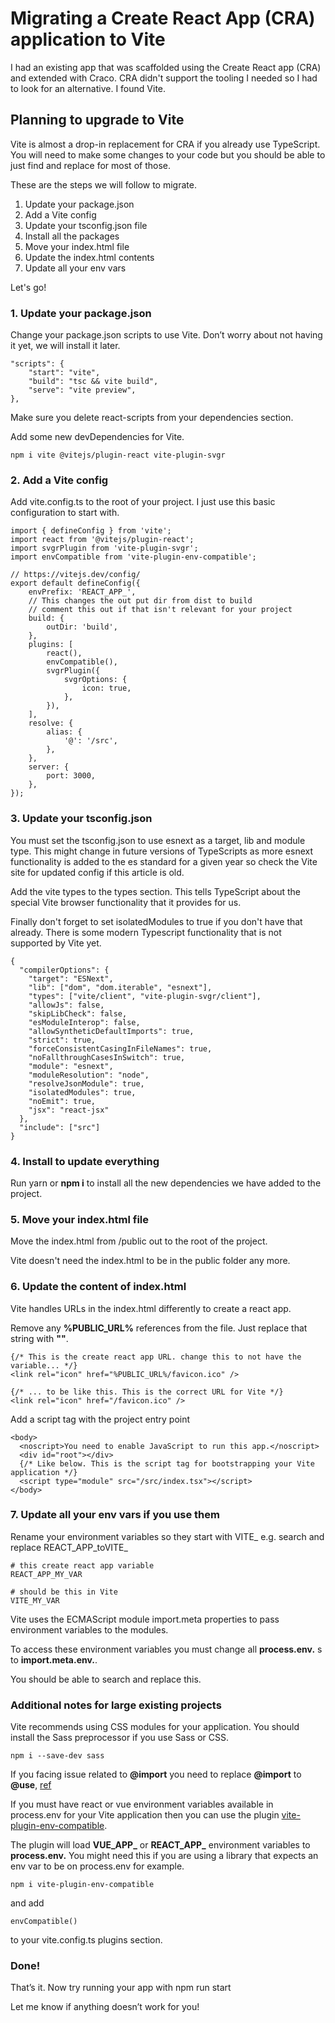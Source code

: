 
# Migrating a Create React App (CRA) application to Vite

I had an existing app that was scaffolded using the Create React app (CRA) and extended with Craco. CRA didn't support the tooling I needed so I had to look for an alternative. I found Vite.

## Planning to upgrade to Vite

Vite is almost a drop-in replacement for CRA if you already use TypeScript. You will need to make some changes to your code but you should be able to just find and replace for most of those.

These are the steps we will follow to migrate.

1. Update your package.json
2. Add a Vite config
3. Update your tsconfig.json file
4. Install all the packages
5. Move your index.html file
6. Update the index.html contents
7. Update all your env vars

Let's go!

### 1. Update your package.json
Change your package.json scripts to use Vite. Don’t worry about not having it yet, we will install it later.

```
"scripts": {
    "start": "vite",
    "build": "tsc && vite build",
    "serve": "vite preview",
},
```
Make sure you delete react-scripts from your dependencies section.

Add some new devDependencies for Vite.
```
npm i vite @vitejs/plugin-react vite-plugin-svgr
```

### 2. Add a Vite config
Add vite.config.ts to the root of your project. I just use this basic configuration to start with.
```
import { defineConfig } from 'vite';
import react from '@vitejs/plugin-react';
import svgrPlugin from 'vite-plugin-svgr';
import envCompatible from 'vite-plugin-env-compatible';

// https://vitejs.dev/config/
export default defineConfig({
	envPrefix: 'REACT_APP_',
	// This changes the out put dir from dist to build
	// comment this out if that isn't relevant for your project
	build: {
		outDir: 'build',
	},
	plugins: [
		react(),
		envCompatible(),
		svgrPlugin({
			svgrOptions: {
				icon: true,
			},
		}),
	],
	resolve: {
		alias: {
			'@': '/src',
		},
	},
	server: {
		port: 3000,
	},
});
```

### 3. Update your tsconfig.json
You must set the tsconfig.json to use esnext as a target, lib and module type. This might change in future versions of TypeScripts as more esnext functionality is added to the es standard for a given year so check the Vite site for updated config if this article is old.

Add the vite types to the types section. This tells TypeScript about the special Vite browser functionality that it provides for us.

Finally don't forget to set isolatedModules to true if you don't have that already. There is some modern Typescript functionality that is not supported by Vite yet.

```
{
  "compilerOptions": {
    "target": "ESNext",
    "lib": ["dom", "dom.iterable", "esnext"],
    "types": ["vite/client", "vite-plugin-svgr/client"],
    "allowJs": false,
    "skipLibCheck": false,
    "esModuleInterop": false,
    "allowSyntheticDefaultImports": true,
    "strict": true,
    "forceConsistentCasingInFileNames": true,
    "noFallthroughCasesInSwitch": true,
    "module": "esnext",
    "moduleResolution": "node",
    "resolveJsonModule": true,
    "isolatedModules": true,
    "noEmit": true,
    "jsx": "react-jsx"
  },
  "include": ["src"]
}
```

### 4. Install to update everything
Run yarn or **npm i** to install all the new dependencies we have added to the project.

### 5. Move your index.html file
Move the index.html from /public out to the root of the project.

Vite doesn't need the index.html to be in the public folder any more.

### 6. Update the content of index.html
Vite handles URLs in the index.html differently to create a react app.

Remove any **%PUBLIC_URL%** references from the file. Just replace that string with **""**.

```
{/* This is the create react app URL. change this to not have the variable... */}
<link rel="icon" href="%PUBLIC_URL%/favicon.ico" />

{/* ... to be like this. This is the correct URL for Vite */}
<link rel="icon" href="/favicon.ico" />
```

Add a script tag with the project entry point

```
<body>
  <noscript>You need to enable JavaScript to run this app.</noscript>
  <div id="root"></div>
  {/* Like below. This is the script tag for bootstrapping your Vite application */}
  <script type="module" src="/src/index.tsx"></script>
</body>
```

### 7. Update all your env vars if you use them
Rename your environment variables so they start with VITE_ e.g. search and replace REACT_APP_toVITE_

```
# this create react app variable
REACT_APP_MY_VAR

# should be this in Vite
VITE_MY_VAR
```

Vite uses the ECMAScript module import.meta properties to pass environment variables to the modules.

To access these environment variables you must change all **process.env.** s to **import.meta.env.**.

You should be able to search and replace this.

### Additional notes for large existing projects

Vite recommends using CSS modules for your application. You should install the Sass preprocessor if you use Sass or CSS.

```
npm i --save-dev sass
```
If you facing issue related to **@import** you need to replace **@import** to **@use**, [ref](https://sass-lang.com/documentation/breaking-changes/import/)

If you must have react or vue environment variables available in process.env for your Vite application then you can use the plugin [vite-plugin-env-compatible](https://www.npmjs.com/package/vite-plugin-env-compatible).

The plugin will load **VUE_APP_** or **REACT_APP_** environment variables to **process.env.** You might need this if you are using a library that expects an env var to be on process.env for example.

```
npm i vite-plugin-env-compatible
```
and add
```
envCompatible()
```
to your vite.config.ts plugins section.

### Done!
That’s it. Now try running your app with npm run start

Let me know if anything doesn’t work for you!
